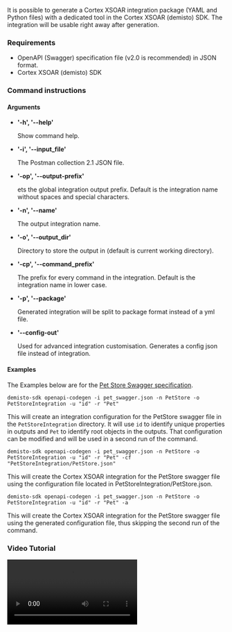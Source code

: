 It is possible to generate a Cortex XSOAR integration package (YAML and Python files) with a dedicated tool in the Cortex XSOAR (demisto) SDK.
The integration will be usable right away after generation.

### Requirements
* OpenAPI (Swagger) specification file (v2.0 is recommended) in JSON format.
* Cortex XSOAR (demisto) SDK

### Command instructions

#### Arguments

* **'-h', '--help'**

    Show command help.

* **'-i', '--input_file'**

    The Postman collection 2.1 JSON file.

* **'-op', '--output-prefix'**

    ets the global integration output prefix. Default is the integration name without spaces and special characters.

* **'-n', '--name'**

    The output integration name.

* **'-o', '--output_dir'**

    Directory to store the output in (default is current working directory).

* **'-cp', '--command_prefix'**

    The prefix for every command in the integration. Default is the integration name in lower case.

* **'-p', '--package'**

    Generated integration will be split to package format instead of a yml file.

* **'--config-out'**

    Used for advanced integration customisation. Generates a config json file instead of integration.

#### Examples
The Examples below are for the [Pet Store Swagger specification](https://petstore.swagger.io/).

```
demisto-sdk openapi-codegen -i pet_swagger.json -n PetStore -o PetStoreIntegration -u "id" -r "Pet"
```

This will create an integration configuration for the PetStore swagger file in the `PetStoreIntegration` directory.
It will use `id` to identify unique properties in outputs and `Pet` to identify root objects in the outputs.
That configuration can be modified and will be used in a second run of the command.

```
demisto-sdk openapi-codegen -i pet_swagger.json -n PetStore -o PetStoreIntegration -u "id" -r "Pet" -cf "PetStoreIntegration/PetStore.json"
```

This will create the Cortex XSOAR integration for the PetStore swagger file using the configuration file located in PetStoreIntegration/PetStore.json.

 ```
demisto-sdk openapi-codegen -i pet_swagger.json -n PetStore -o PetStoreIntegration -u "id" -r "Pet" -a
```

This will create the Cortex XSOAR integration for the PetStore swagger file using the generated configuration file, thus skipping the second run of the command.


### Video Tutorial
<video controls>
    <source src="https://github.com/demisto/content-assets/raw/master/Assets/OpenAPICodegen/openapicodegen.mp4"
            type="video/mp4"/>
    Sorry, your browser doesn't support embedded videos. You can download the video at: https://github.com/demisto/content-assets/raw/master/Assets/OpenAPICodegen/openapicodegen.mp4
</video>
